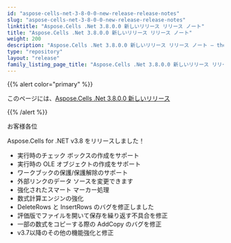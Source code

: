 ```yaml
---
id: "aspose-cells-net-3-8-0-0-new-release-release-notes"
slug: "aspose-cells-net-3-8-0-0-new-release-release-notes"
linktitle: "Aspose.Cells .Net 3.8.0.0 新しいリリース リリース ノート"
title: "Aspose.Cells .Net 3.8.0.0 新しいリリース リリース ノート"
weight: 200
description: "Aspose.Cells .Net 3.8.0.0 新しいリリース リリース ノート – the latest updates and fixes."
type: "repository"
layout: "release"
family_listing_page_title: "Aspose.Cells .Net 3.8.0.0 新しいリリース リリース ノート"
---
```

{{% alert color="primary" %}} 

このページには、[Aspose.Cells .Net 3.8.0.0 新しいリリース](https://releases.aspose.com/cells/net/new-releases/aspose.cells-.net-3.8.0.0-new-release/)

{{% /alert %}} 

お客様各位

Aspose.Cells for .NET v3.8 をリリースしました！

- 実行時のチェック ボックスの作成をサポート
- 実行時の OLE オブジェクトの作成をサポート
- ワークブックの保護/保護解除のサポート
- 外部リンクのデータ ソースを変更できます
- 強化されたスマート マーカー処理
- 数式計算エンジンの強化
- DeleteRows と InsertRows のバグを修正しました
- 評価版でファイルを開いて保存を繰り返す不具合を修正
- 一部の数式をコピーする際の AddCopy のバグを修正
- v3.7以降のその他の機能強化と修正
